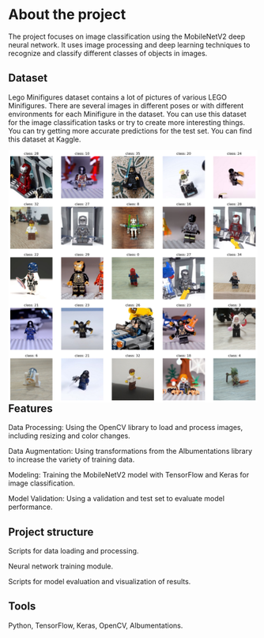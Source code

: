 # About the project

The project focuses on image classification using the MobileNetV2 deep neural network. It uses image processing and deep learning techniques to recognize and classify different classes of objects in images.

## Dataset
Lego Minifigures dataset contains a lot of pictures of various LEGO Minifigures. There are several images in different poses or with different environments for each Minifigure in the dataset. You can use this dataset for the image classification tasks or try to create more interesting things. You can try getting more accurate predictions for the test set. You can find this dataset at Kaggle.

<img src="output.png"
     alt="Markdown Monster icon"
     style="float: left; margin-right: 10px;" />
     
## Features

Data Processing: Using the OpenCV library to load and process images, including resizing and color changes.

Data Augmentation: Using transformations from the Albumentations library to increase the variety of training data.

Modeling: Training the MobileNetV2 model with TensorFlow and Keras for image classification.

Model Validation: Using a validation and test set to evaluate model performance.

## Project structure

Scripts for data loading and processing.

Neural network training module.

Scripts for model evaluation and visualization of results.

## Tools

Python, TensorFlow, Keras, OpenCV, Albumentations.


